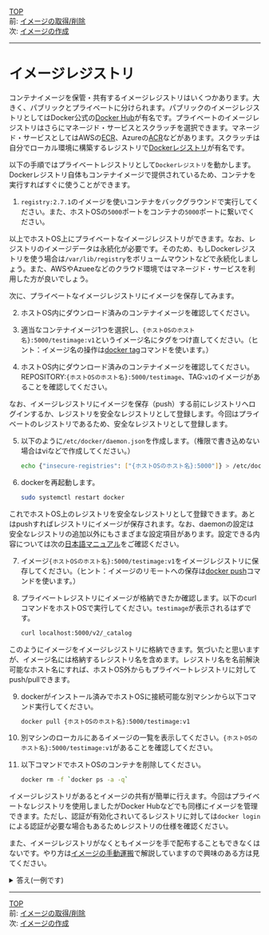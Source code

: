 [TOP](../README.md)   
前: [イメージの取得/削除](./image-operation.md)  
次: [イメージの作成](./image-build.md)  

---

# イメージレジストリ

コンテナイメージを保管・共有するイメージレジストリはいくつかあります。大きく、パブリックとプライベートに分けられます。パブリックのイメージレジストリとしてはDocker公式の[Docker Hub](https://hub.docker.com/)が有名です。プライベートのイメージレジストリはさらにマネージド・サービスとスクラッチを選択できます。マネージド・サービスとしてはAWSの[ECR](https://aws.amazon.com/jp/ecr/)、Azureの[ACR](https://azure.microsoft.com/ja-jp/services/container-registry/)などがあります。スクラッチは自分でローカル環境に構築するレジストリで[Dockerレジストリ](http://docs.docker.jp/registry/index.html)が有名です。

以下の手順ではプライベートレジストリとして``Dockerレジストリ``を動かします。Dockerレジストリ自体もコンテナイメージで提供されているため、コンテナを実行すればすぐに使うことができます。

1. ``registry:2.7.1``のイメージを使いコンテナをバックグラウンドで実行してください。また、ホストOSの``5000``ポートをコンテナの``5000``ポートに繋いでください。

以上でホストOS上にプライベートなイメージレジストリができます。なお、レジストリのイメージデータは永続化が必要です。そのため、もしDockerレジストリを使う場合は``/var/lib/registry``をボリュームマウントなどで永続化しましょう。また、AWSやAzueeなどのクラウド環境ではマネージド・サービスを利用した方が良いでしょう。

次に、プライベートなイメージレジストリにイメージを保存してみます。

2. ホストOS内にダウンロード済みのコンテナイメージを確認してください。

3. 適当なコンテナイメージ1つを選択し、``{ホストOSのホスト名}:5000/testimage:v1``というイメージ名にタグをつけ直してください。（ヒント：イメージ名の操作は[docker tag](https://docs.docker.jp/engine/reference/commandline/tag.html)コマンドを使います。）

4. ホストOS内にダウンロード済みのコンテナイメージを確認してください。REPOSITORY:``{ホストOSのホスト名}:5000/testimage``、TAG:``v1``のイメージがあることを確認してください。

なお、イメージレジストリにイメージを保存（push）する前にレジストリへログインするか、レジストリを安全なレジストリとして登録します。今回はプライベートのレジストリであるため、安全なレジストリとして登録します。

5. 以下のように``/etc/docker/daemon.json``を作成します。（権限で書き込めない場合はviなどで作成してください。）
   ``` sh
   echo {"insecure-registries": ["{ホストOSのホスト名}:5000"]} > /etc/docker/daemon.json
   ```

6. dockerを再起動します。
   ``` sh
   sudo systemctl restart docker
   ```

これでホストOS上のレジストリを安全なレジストリとして登録できます。あとはpushすればレジストリにイメージが保存されます。なお、daemonの設定は安全なレジストリの追加以外にもさまざまな設定項目があります。設定できる内容については次の[日本語マニュアル](http://docs.docker.jp/engine/reference/commandline/daemon.html)をご確認ください。

7. イメージ``{ホストOSのホスト名}:5000/testimage:v1``をイメージレジストリに保存してください。（ヒント：イメージのリモートへの保存は[docker push](https://docs.docker.jp/engine/reference/commandline/push.html)コマンドを使います。）

8. プライベートレジストリにイメージが格納できたか確認します。以下のcurlコマンドをホストOSで実行してください。``testimage``が表示されるはずです。
   ``` sh
   curl localhost:5000/v2/_catalog
   ```

このようにイメージをイメージレジストリに格納できます。気づいたと思いますが、イメージ名には格納するレジストリ名を含めます。レジストリ名を名前解決可能なホスト名にすれば、ホストOS外からもプライベートレジストリに対してpush/pullできます。

9. dockerがインストール済みでホストOSに接続可能な別マシンから以下コマンド実行してください。
   ``` sh
   docker pull {ホストOSのホスト名}:5000/testimage:v1
   ```
10. 別マシンのローカルにあるイメージの一覧を表示してください。``{ホストOSのホスト名}:5000/testimage:v1``があることを確認してください。

11. 以下コマンドでホストOSのコンテナを削除してください。
    ``` sh
    docker rm -f `docker ps -a -q`
    ```

イメージレジストリがあるとイメージの共有が簡単に行えます。今回はプライベートなレジストリを使用しましたがDocker Hubなどでも同様にイメージを管理できます。ただし、認証が有効化されいてるレジストリに対しては``docker login``による認証が必要な場合もあるためレジストリの仕様を確認ください。

また、イメージレジストリがなくともイメージを手で配布することもできなくはないです。やり方は[イメージの手動運搬](./image-transport.md)で解説していますので興味のある方は見てください。

<details>
<summary>
答え(一例です)
</summary>

1. 以下コマンドを実行する。
```
docker run -d -p 5000:5000 registry:2.7.1
```

2. 以下コマンドを実行する。
```
$ docker images
REPOSITORY                                                   TAG               IMAGE ID       CREATED        SIZE
nginx                                                        reproducibility   c57f52790069   3 days ago     133MB
hashicorp/terraform-mcp-server                               latest            5dbf8d6350f2   4 weeks ago    10.8MB
456247443832.dkr.ecr.ap-southeast-2.amazonaws.com/backend    latest            1cf72cc0df22   2 months ago   1.1GB
backend                                                      v2                1cf72cc0df22   2 months ago   1.1GB
456247443832.dkr.ecr.ap-southeast-2.amazonaws.com/frontend   latest            9ca1b9de7c3d   2 months ago   53MB
frontend                                                     v2                9ca1b9de7c3d   2 months ago   53MB
backend                                                      v1                b82d8430c71a   2 months ago   1.1GB
456247443832.dkr.ecr.ap-southeast-2.amazonaws.com/backend    <none>            b82d8430c71a   2 months ago   1.1GB
frontend                                                     v1                1df1a99e23e4   2 months ago   53MB
456247443832.dkr.ecr.ap-southeast-2.amazonaws.com/frontend   <none>            1df1a99e23e4   2 months ago   53MB
registry                                                     2.7.1             b8604a3fe854   3 years ago    26.2MB
centos                                                       8                 5d0da3dc9764   3 years ago    231MB
nginx                                                        1.19.2            7e4d58f0e5f3   5 years ago    133MB
```

3. 以下コマンドを実行する。
```
docker tag {docker imagesで確認したイメージ名}:{イメージタグ} {ホストOSのホスト名}:5000/testimage:v1
```

4. 以下コマンドを実行する(先ほど作成したイメージ以外は省略しています)。
```
$ docker images
REPOSITORY                                                   TAG               IMAGE ID       CREATED        SIZE
test:5000/testimage                                          v1                5d0da3dc9764   3 years ago    231MB
```

5. プラクティスの指示コマンドを実行してください。
6. プラクティスの指示コマンドを実行してください。
7. 以下コマンドを実行する。
```
docker push {ホストOSのホスト名}:5000/testimage:v1
```
8. プラクティスの指示コマンドを実行して確認してください。
9. プラクティスの指示コマンドを実行してください。接続できなかった場合、5.～6.節の操作を別マシンで実施してみてください。
10. 以下コマンドを実行する。
```
$ docker images
REPOSITORY                                                      TAG       IMAGE ID       CREATED       SIZE
{ホストOSのホスト名}:5000/testimage   v1        5d0da3dc9764   4 years ago   231MB
```

11. プラクティスの指示コマンドを実行してください。

</details>

---

[TOP](../README.md)   
前: [イメージの取得/削除](./image-operation.md)  
次: [イメージの作成](./image-build.md)  
